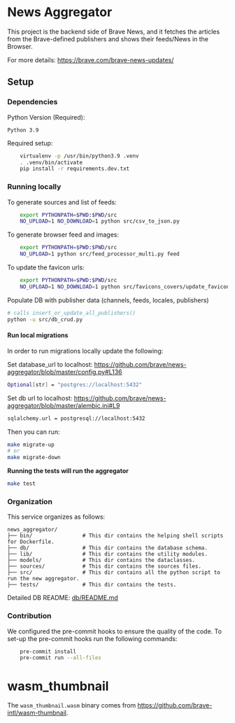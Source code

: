 # News Aggregator
This project is the backend side of Brave News, and it fetches the articles from the Brave-defined publishers and
shows their feeds/News in the Browser.

For more details: https://brave.com/brave-news-updates/

## Setup

### Dependencies
Python Version (Required):

    Python 3.9

Required setup:
```sh
    virtualenv -p /usr/bin/python3.9 .venv
    . .venv/bin/activate
    pip install -r requirements.dev.txt
```

### Running locally

To generate sources and list of feeds:
```sh
    export PYTHONPATH=$PWD:$PWD/src
    NO_UPLOAD=1 NO_DOWNLOAD=1 python src/csv_to_json.py
```
To generate browser feed and images:
```sh
    export PYTHONPATH=$PWD:$PWD/src
    NO_UPLOAD=1 python src/feed_processor_multi.py feed
```
To update the favicon urls:
```sh
    export PYTHONPATH=$PWD:$PWD/src
    NO_UPLOAD=1 NO_DOWNLOAD=1 python src/favicons_covers/update_favicon_urls.py
```
Populate DB with publisher data (channels, feeds, locales, publishers)
```sh
# calls insert_or_update_all_publishers()
python -u src/db_crud.py
```

#### Run local migrations
In order to run migrations locally update the following:

Set database_url to localhost:
https://github.com/brave/news-aggregator/blob/master/config.py#L136
```sh
Optional[str] = "postgres://localhost:5432"
```

Set db url to localhost: https://github.com/brave/news-aggregator/blob/master/alembic.ini#L9
```sh
sqlalchemy.url = postgresql://localhost:5432
```
Then you can run:
```sh
make migrate-up
# or
make migrate-down
```

**Running the tests will run the aggregator**
```sh
make test
```

### Organization

This service organizes as follows:
```
news_aggregator/
├── bin/                # This dir contains the helping shell scripts for Dockerfile.
├── db/                 # This dir contains the database schema.
├── lib/                # This dir contains the utility modules.
├── models/             # This dir contains the dataclasses.
├── sources/            # This dir contains the sources files.
├── src/                # This dir contains all the python script to run the new aggregator.
├── tests/              # This dir contains the tests.
```

Detailed DB README: [db/README.md](db/README.md)

### Contribution

We configured the pre-commit hooks to ensure the quality of the code. To set-up the pre-commit hooks run the following
commands:
```sh
    pre-commit install
    pre-commit run --all-files
```

# wasm_thumbnail

The `wasm_thumbnail.wasm` binary comes from <https://github.com/brave-intl/wasm-thumbnail>.
